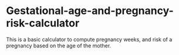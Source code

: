 # Gestational-age-and-pregnancy-risk-calculator
This is a basic calculator to compute pregnancy weeks, and risk of a pregnancy based on the age of the mother.
